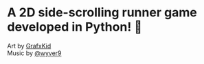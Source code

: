 # A 2D side-scrolling runner game developed in Python! 🧅

Art by [GrafxKid](https://opengameart.org/content/arcade-platformer-assets) </br>
Music by [@wyver9](https://opengameart.org/content/good-mood-theme-8-bit)

